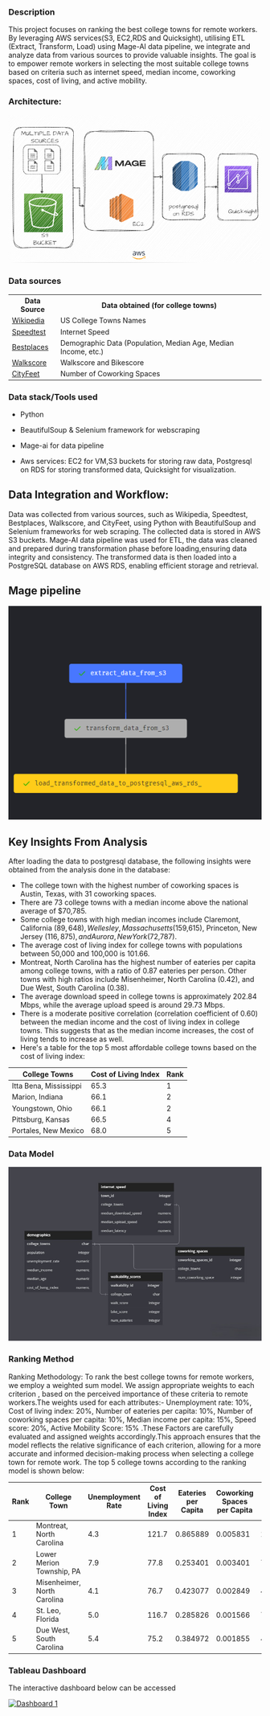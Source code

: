 ### Description
This project focuses on ranking the best college towns for remote workers. By leveraging AWS services(S3, EC2,RDS and Quicksight), utilising ETL (Extract, Transform, Load) using Mage-AI data pipeline, we integrate and analyze data from various sources to provide valuable insights. The goal is to empower remote workers in selecting the most suitable college towns based on criteria such as internet speed, median income, coworking spaces, cost of living, and active mobility.

### Architecture:
![architecure](https://github.com/hector980112/College-Data-ETL-AWS-Mage-Pipeline/blob/main/architecture.png)

### Data sources
<!DOCTYPE html>
<html>
<head>
</head>
<body>
  <table>
    <tr>
      <th>Data Source</th>
      <th>Data obtained (for college towns)</th>
    </tr>
    <tr>
      <td><a href="https://en.wikipedia.org/wiki/List_of_college_towns#United_States">Wikipedia</a></td>
      <td>US College Towns Names</td>
    </tr>
    <tr>
      <td><a href="https://www.speedtest.net/performance/united-states">Speedtest</a></td>
      <td>Internet Speed</td>
    </tr>
    <tr>
      <td><a href="https://www.bestplaces.net">Bestplaces</a></td>
      <td>Demographic Data (Population, Median Age, Median Income, etc.)</td>
    </tr>
    <tr>
      <td><a href="https://www.walkscore.com/">Walkscore</a></td>
      <td>Walkscore and Bikescore</td>
    </tr>
    <tr>
      <td><a href="https://www.cityfeet.com/cont/coworking-space">CityFeet</a></td>
      <td>Number of Coworking Spaces</td>
    </tr>
  </table>
</body>
</html>

### Data stack/Tools used
- Python 

- BeautifulSoup & Selenium framework for webscraping

- Mage-ai for data pipeline

- Aws services: EC2 for VM,S3 buckets for storing raw data, Postgresql on RDS for storing transformed data, Quicksight for visualization.

## Data Integration and Workflow:
Data was collected from various sources, such as Wikipedia, Speedtest, Bestplaces, Walkscore, and CityFeet, using Python with BeautifulSoup and Selenium frameworks for web scraping. The collected data is stored in AWS S3 buckets. Mage-AI data pipeline was used for ETL, the data was cleaned and prepared during transformation phase before loading,ensuring data integrity and consistency. The transformed data is then loaded into a PostgreSQL database on AWS RDS, enabling efficient storage and retrieval. 

## Mage pipeline
![image](https://github.com/hector980112/College-Data-ETL-AWS-Mage-Pipeline/blob/main/mage-pipeline-tree.png)

## Key Insights From Analysis
After loading the data to postgresql database, the following insights were obtained from the analysis done in the database:
- The college town with the highest number of coworking spaces is Austin, Texas, with 31 coworking spaces.
- There are 73 college towns with a median income above the national average of $70,785.
- Some college towns with high median incomes include Claremont, California ($89,648), Wellesley, Massachusetts ($159,615), Princeton, New Jersey ($116,875), and Aurora, New York ($72,787).
- The average cost of living index for college towns with populations between 50,000 and 100,000 is 101.66.
- Montreat, North Carolina has the highest number of eateries per capita among college towns, with a ratio of 0.87 eateries per person. Other towns with high ratios include Misenheimer, North Carolina (0.42), and Due West, South Carolina (0.38).
- The average download speed in college towns is approximately 202.84 Mbps, while the average upload speed is around 29.73 Mbps.
- There is a moderate positive correlation (correlation coefficient of 0.60) between the median income and the cost of living index in college towns. This suggests that as the median income increases, the cost of living tends to increase as well.
- Here's a table for the top 5 most affordable college towns based on the cost of living index:

|   College Towns     | Cost of Living Index | Rank |
|-------------------|---------------------|------|
| Itta Bena, Mississippi   |        65.3                 |   1    |
| Marion, Indiana              |        66.1                 |   2    |
| Youngstown, Ohio          |        66.1                 |   2    |
| Pittsburg, Kansas           |        66.5                 |   4    |
| Portales, New Mexico    |        68.0                 |   5    |

### Data Model
![ER diagram](https://github.com/hector980112/College-Data-ETL-AWS-Mage-Pipeline/blob/main/College_Towns_DB_ER_Diagram.png)

### Ranking Method
Ranking Methodology:
To rank the best college towns for remote workers, we employ a weighted sum model. We assign appropriate weights to each criterion , based on the perceived importance of these criteria to remote workers.The weights used for each attributes:- Unemployment rate: 10%, Cost of living index: 20%, Number of eateries per capita: 10%, Number of coworking spaces per capita: 10%, Median income per capita: 15%, Speed score: 20%, Active Mobility Score: 15% .These Factors are carefully evaluated and assigned weights accordingly.This approach ensures that the model reflects the relative significance of each criterion, allowing for a more accurate and informed decision-making process when selecting a college town for remote work. The top 5 college towns according to the ranking model is shown below:

| Rank | College Town              | Unemployment Rate | Cost of Living Index | Eateries per Capita | Coworking Spaces per Capita | Median Income per Capita | Internet Speed Score | Active Mobility Score | Ranking Score |
|------|---------------------------|-------------------|----------------------|--------------------|----------------------------|-------------------------|---------------------|----------------------|---------------|
| 1    | Montreat, North Carolina  | 4.3               | 121.7                | 0.865889           | 0.005831                   | 178.571429              | 123.5050            | 31.05                | 0.018865      |
| 2    | Lower Merion Township, PA | 7.9               | 77.8                 | 0.253401           | 0.003401                   | 72.988095               | 104.9530            | 57.80                | 0.008128      |
| 3    | Misenheimer, North Carolina | 4.1               | 76.7                 | 0.423077           | 0.002849                   | 49.857550               | 123.5050            | 31.05                | 0.008089      |
| 4    | St. Leo, Florida          | 5.0               | 116.7                | 0.285826           | 0.001566                   | 72.435395               | 120.6205            | 39.15                | 0.007175      |
| 5    | Due West, South Carolina  | 5.4               | 75.2                 | 0.384972           | 0.001855                   | 44.179035               | 112.6820            | 32.15                | 0.006906      |


### Tableau Dashboard
The interactive dashboard below can be accessed 
<div class='tableauPlaceholder' id='viz1689370845761' style='position: relative'><noscript><a href='#'><img alt='Dashboard 1 ' src='https:&#47;&#47;public.tableau.com&#47;static&#47;images&#47;co&#47;collegetownsdashboard&#47;Dashboard1&#47;1_rss.png' style='border: none' /></a></noscript><object class='tableauViz'  style='display:none;'><param name='host_url' value='https%3A%2F%2Fpublic.tableau.com%2F' /> <param name='embed_code_version' value='3' /> <param name='site_root' value='' /><param name='name' value='collegetownsdashboard&#47;Dashboard1' /><param name='tabs' value='no' /><param name='toolbar' value='yes' /><param name='static_image' value='https:&#47;&#47;public.tableau.com&#47;static&#47;images&#47;co&#47;collegetownsdashboard&#47;Dashboard1&#47;1.png' /> <param name='animate_transition' value='yes' /><param name='display_static_image' value='yes' /><param name='display_spinner' value='yes' /><param name='display_overlay' value='yes' /><param name='display_count' value='yes' /><param name='language' value='en-US' /><param name='filter' value='publish=yes' /></object></div>                
